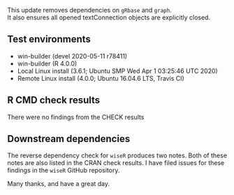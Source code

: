 This update removes dependencies on `gRbase` and `graph`.  
It also ensures all opened textConnection objects are explicitly closed.

## Test environments
* win-builder (devel 2020-05-11 r78411)
* win-builder (R 4.0.0)
* Local Linux install (3.6.1; Ubuntu SMP Wed Apr 1 03:25:46 UTC 2020)
* Remote Linux install (4.0.0; Ubuntu 16.04.6 LTS, Travis CI)

## R CMD check results

There were no findings from the CHECK results

## Downstream dependencies

The reverse dependency check for `wiseR` produces two notes. Both of these notes are also listed in the CRAN check results.  I have filed issues for these findings in the `wiseR` GitHub repository.


Many thanks, and have a great day.